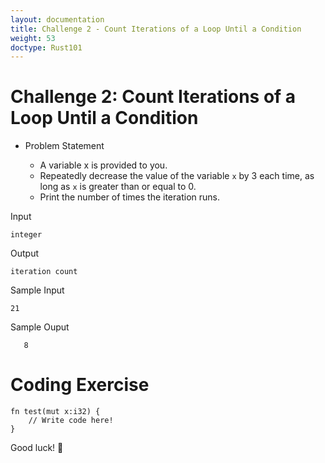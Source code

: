 ```yaml
---
layout: documentation
title: Challenge 2 - Count Iterations of a Loop Until a Condition
weight: 53
doctype: Rust101
---
```



# Challenge 2: Count Iterations of a Loop Until a Condition


- Problem Statement 

   - A variable x is provided to you.
   - Repeatedly decrease the value of the variable `x` by 3 each time, as long as `x` is greater than or equal to 0.
   - Print the number of times the iteration runs.

Input 

```
integer

```
Output 

```
iteration count

```
Sample Input 

```
21
```
Sample Ouput 

```
   8
```

# Coding Exercise 

```
fn test(mut x:i32) {
    // Write code here!
}
```

Good luck! 🤞



